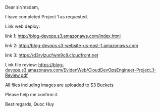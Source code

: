 Dear sir/madam,

I have completed Project 1 as requested.

Link web deploy:

  link 1: http://blog-devops.s3.amazonaws.com/index.html

  link 2: http://blog-devops.s3-website-us-east-1.amazonaws.com

  link 3: https://d3rvlzucfwm9c8.cloudfront.net

Link file review: https://blog-devops.s3.amazonaws.com/EvidenWeb/CloudDevOpsEngineer-Project_1-Review.pdf

All files including images are uploaded to S3 Buckets

Please help me confirm it.

Best regards,
Quoc Huy
